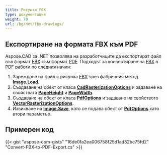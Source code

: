 ```yaml
---
title: Рисунки FBX
type: документация
weight: 70
url: /bg/net/fbx-drawings/
---
```


## **Експортиране на формата FBX към PDF**

Aspose.CAD за .NET позволява на разработчиците да експортират файл във формат [FBX](https://docs.fileformat.com/3d/fbx/) към формат [PDF](https://docs.fileformat.com/pdf/). Подходът за конвертиране на [FBX](https://docs.fileformat.com/3d/fbx/) в [PDF](https://docs.fileformat.com/pdf/) работи по следния начин:

1. Зареждане на файл с рисунка [FBX](https://docs.fileformat.com/3d/fbx/) чрез фабричния метод [**Image.Load**](https://reference.aspose.com/cad/net/aspose.cad.image/load/methods/2).
1. Създаване на обект от класа [**CadRasterizationOptions**](https://reference.aspose.com/cad/net/aspose.cad.imageoptions/cadrasterizationoptions) и задаване на свойствата [**PageHeight**](https://reference.aspose.com/cad/net/aspose.cad.imageoptions/vectorrasterizationoptions/properties/pageheight) и [**PageWidth**](https://reference.aspose.com/cad/net/aspose.cad.imageoptions/vectorrasterizationoptions/properties/pagewidth).
1. Създаване на обект от класа [**PdfOptions**](https://reference.aspose.com/cad/net/aspose.cad.imageoptions/pdfoptions) и задаване на свойството [**VectorRasterizationOptions**](https://reference.aspose.com/cad/net/aspose.cad.imageoptions/vectorrasterizationoptions).
1. Извикване на [**Image.Save**](https://reference.aspose.com/cad/net/aspose.cad/image/methods/save/index), като се подава обект от [**PdfOptions**](https://reference.aspose.com/cad/net/aspose.cad.imageoptions/pdfoptions) като втори параметър.

## Примерен код

{{< gist "aspose-com-gists" "16de0fa2ea006758f25d1ad32bc75fd2" "Convert-FBX-to-PDF-Export.cs" >}}
